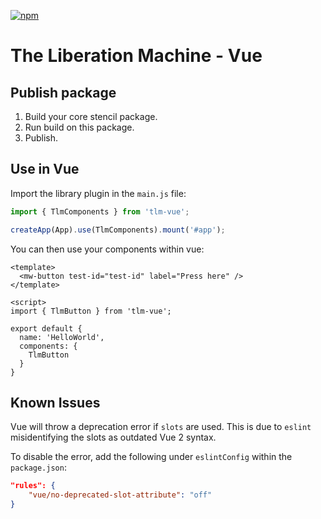 [![npm](https://img.shields.io/npm/v/tlm-vue?color=blue)](https://www.npmjs.com/package/tlm-vue)

# The Liberation Machine - Vue

## Publish package

1. Build your core stencil package.
2. Run build on this package.
3. Publish.

## Use in Vue

Import the library plugin in the `main.js` file:

```JavaScript
import { TlmComponents } from 'tlm-vue';

createApp(App).use(TlmComponents).mount('#app');
```
You can then use your components within vue:

```Vue
<template>
  <mw-button test-id="test-id" label="Press here" />
</template>

<script>
import { TlmButton } from 'tlm-vue';

export default {
  name: 'HelloWorld',
  components: {
    TlmButton
  }
}
```

## Known Issues

Vue will throw a deprecation error if `slots` are used. This is due to `eslint` misidentifying the slots as outdated Vue 2
syntax.

To disable the error, add the following under `eslintConfig` within the `package.json`:

```json
"rules": {
    "vue/no-deprecated-slot-attribute": "off"
}
```